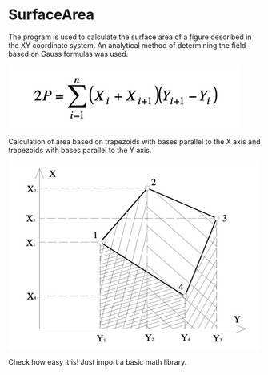 # SurfaceArea


The program is used to calculate the surface area of a figure described in the XY coordinate system.
An analytical method of determining the field based on Gauss formulas was used.

![Gauss Formulas](image/gaussformulas.jpg)

Calculation of area based on trapezoids with bases parallel to the X axis and trapezoids with bases parallel to the Y axis.

![X and Y axis](image/plot.jpg)

Check how easy it is!
Just import a basic math library.
